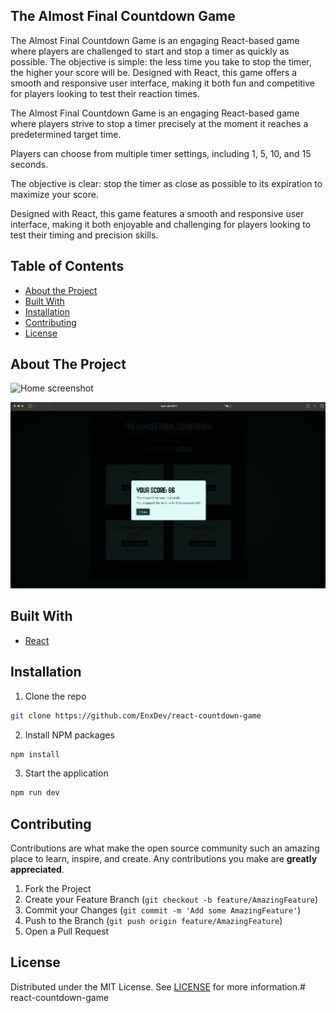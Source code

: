 ## The Almost Final Countdown Game

The Almost Final Countdown Game is an engaging React-based game where players are challenged to start and stop a timer as quickly as possible. The objective is simple: the less time you take to stop the timer, the higher your score will be. Designed with React, this game offers a smooth and responsive user interface, making it both fun and competitive for players looking to test their reaction times.

The Almost Final Countdown Game is an engaging React-based game where players strive to stop a timer precisely at the moment it reaches a predetermined target time. 

Players can choose from multiple timer settings, including 1, 5, 10, and 15 seconds. 

The objective is clear: stop the timer as close as possible to its expiration to maximize your score. 

Designed with React, this game features a smooth and responsive user interface, making it both enjoyable and challenging for players looking to test their timing and precision skills.
## Table of Contents

- [About the Project](#about-the-project)
- [Built With](#built-with)
- [Installation](#installation)
- [Contributing](#contributing)
- [License](#license)

## About The Project

![Home screenshot](./src/assets/images/home-screenshot.png?raw=true "Home Screenshot")

![Results screenshot](./src/assets/images/results-screenshot.png?raw=true "Results Screenshot")


## Built With

- [React](https://reactjs.org/)

## Installation

1. Clone the repo

```sh
git clone https://github.com/EnxDev/react-countdown-game

```

2. Install NPM packages

```sh
npm install
```

3. Start the application

```sh
npm run dev
```

<!-- CONTRIBUTING -->

## Contributing

Contributions are what make the open source community such an amazing place to learn, inspire, and create. Any contributions you make are **greatly appreciated**.

1. Fork the Project
2. Create your Feature Branch (`git checkout -b feature/AmazingFeature`)
3. Commit your Changes (`git commit -m 'Add some AmazingFeature'`)
4. Push to the Branch (`git push origin feature/AmazingFeature`)
5. Open a Pull Request

<!-- LICENSE -->

## License

Distributed under the MIT License. See [LICENSE](/LICENSE.md "LICENSE") for more information.# react-countdown-game
